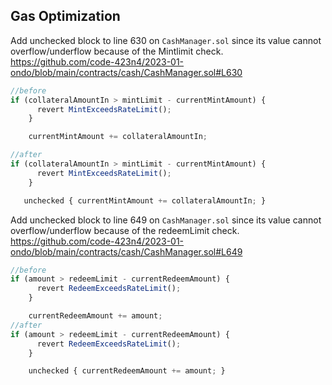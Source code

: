 ## Gas Optimization
 Add unchecked block to line 630 on `CashManager.sol` since its value cannot overflow/underflow because of the Mintlimit check.
https://github.com/code-423n4/2023-01-ondo/blob/main/contracts/cash/CashManager.sol#L630
```js
//before
if (collateralAmountIn > mintLimit - currentMintAmount) {
      revert MintExceedsRateLimit();
    }

    currentMintAmount += collateralAmountIn;

//after
if (collateralAmountIn > mintLimit - currentMintAmount) {
      revert MintExceedsRateLimit();
    }

   unchecked { currentMintAmount += collateralAmountIn; }
```
Add unchecked block to line 649 on `CashManager.sol` since its value cannot overflow/underflow because of the redeemLimit check.
https://github.com/code-423n4/2023-01-ondo/blob/main/contracts/cash/CashManager.sol#L649
```js
//before
if (amount > redeemLimit - currentRedeemAmount) {
      revert RedeemExceedsRateLimit();
    }

    currentRedeemAmount += amount;
//after
if (amount > redeemLimit - currentRedeemAmount) {
      revert RedeemExceedsRateLimit();
    }

    unchecked { currentRedeemAmount += amount; }
```
